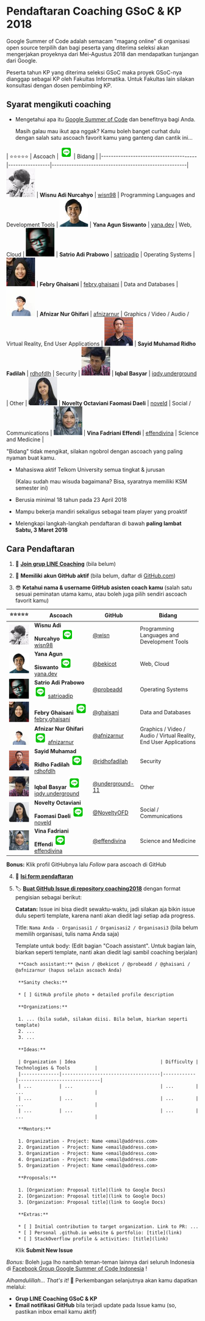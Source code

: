 # Pendaftaran Coaching GSoC & KP 2018

Google Summer of Code adalah semacam "magang online" di organisasi open source terpilih dan bagi peserta yang diterima seleksi akan mengerjakan proyeknya dari Mei-Agustus 2018 dan mendapatkan tunjangan dari Google.

Peserta tahun KP yang diterima seleksi GSoC maka proyek GSoC-nya dianggap sebagai KP oleh Fakultas Informatika. Untuk Fakultas lain silakan konsultasi dengan dosen pembimbing KP.

## Syarat mengikuti coaching

* Mengetahui apa itu [Google Summer of Code](/) dan benefitnya bagi Anda.

  Masih galau mau ikut apa nggak? Kamu boleh banget curhat dulu dengan salah satu ascoach favorit kamu yang ganteng dan cantik ini...
  
| ⭐⭐⭐⭐⭐                       | Ascoach            | ![LINE](icons8-line-32.png) | Bidang                                                | 
|---------------------------------------|-----------------|-------------------------------------------------------|
![ascoach](telkomuniversity-2018/wisn75.jpg) | **Wisnu Adi Nurcahyo** | [wisn98](https://line.me/ti/p/wisn98) | Programming Languages and Development Tools |
![ascoach](telkomuniversity-2018/bekicot75.jpg) | **Yana Agun Siswanto** | [yana.dev](https://line.me/ti/p/yana.dev) | Web, Cloud |
![ascoach](telkomuniversity-2018/probeadd75.jpg) | **Satrio Adi Prabowo** | [satrioadip](https://line.me/ti/p/satrioadip) | Operating Systems |
![ascoach](telkomuniversity-2018/ghaisani75.jpg) | **Febry Ghaisani** | [febry.ghaisani](https://line.me/ti/p/febry.ghaisani) | Data and Databases |
![ascoach](telkomuniversity-2018/afnizarnur75.jpg) | **Afnizar Nur Ghifari** | [afnizarnur](https://line.me/ti/p/afnizarnur) | Graphics / Video / Audio / Virtual Reality, End User Applications |
![ascoach](telkomuniversity-2018/ridhofadilah75.jpg) | **Sayid Muhamad Ridho Fadilah** | [rdhofdlh](https://line.me/ti/p/rdhofdlh) | Security |
![ascoach](telkomuniversity-2018/underground-1175.jpg) | **Iqbal Basyar** | [iqdy.underground](https://line.me/ti/p/iqdy.underground) | Other |
![ascoach](telkomuniversity-2018/NoveltyOFD75.jpg) | **Novelty Octaviani Faomasi Daeli** | [noveld](https://line.me/ti/p/noveld) | Social / Communications |
![ascoach](telkomuniversity-2018/effendivina75.jpg) | **Vina Fadriani Effendi** | [effendivina](https://line.me/ti/p/effendivina) | Science and Medicine |
  
   "Bidang" tidak mengikat, silakan ngobrol dengan ascoach yang paling nyaman buat kamu.
   
* Mahasiswa aktif Telkom University semua tingkat & jurusan

  (Kalau sudah mau wisuda bagaimana? Bisa, syaratnya memiliki KSM semester ini)

* Berusia minimal 18 tahun pada 23 April 2018
* Mampu bekerja mandiri sekaligus sebagai team player yang proaktif
* Melengkapi langkah-langkah pendaftaran di bawah **paling lambat Sabtu, 3 Maret 2018**

## Cara Pendaftaran

1. 💬 **[Join grup LINE Coaching](https://line.me/ti/g/-t_sKxNHNu)** (bila belum)
     
2. 🧐 **Memiliki akun GitHub aktif** (bila belum, daftar di [GitHub.com](https://github.com))

3. 😎 **Ketahui nama & username GitHub asisten coach kamu** (salah satu sesuai peminatan utama kamu, atau boleh juga pilih sendiri ascoach favorit kamu)

| ⭐⭐⭐⭐⭐                            | Ascoach            | GitHub                                | Bidang                                                | 
|---------------------------------------|-----------------|---------------------------------------|-------------------------------------------------------|
![ascoach](telkomuniversity-2018/wisn75.jpg) | **Wisnu Adi Nurcahyo** ![LINE](icons8-line-32.png) [wisn98](https://line.me/ti/p/wisn98) | [@wisn](https://github.com/wisn) | Programming Languages and Development Tools |
![ascoach](telkomuniversity-2018/bekicot75.jpg) | **Yana Agun Siswanto** ![LINE](icons8-line-32.png) [yana.dev](https://line.me/ti/p/yana.dev)  | [@bekicot](https://github.com/bekicot) | Web, Cloud |
![ascoach](telkomuniversity-2018/probeadd75.jpg) | **Satrio Adi Prabowo**  ![LINE](icons8-line-32.png) [satrioadip](https://line.me/ti/p/satrioadip) | [@probeadd](https://github.com/probeadd) | Operating Systems |
![ascoach](telkomuniversity-2018/ghaisani75.jpg) | **Febry Ghaisani** ![LINE](icons8-line-32.png) [febry.ghaisani](https://line.me/ti/p/febry.ghaisani) | [@ghaisani](https://github.com/ghaisani) | Data and Databases |
![ascoach](telkomuniversity-2018/afnizarnur75.jpg) | **Afnizar Nur Ghifari** ![LINE](icons8-line-32.png) [afnizarnur](https://line.me/ti/p/afnizarnur) | [@afnizarnur](https://github.com/afnizarnur) | Graphics / Video / Audio / Virtual Reality, End User Applications |
![ascoach](telkomuniversity-2018/ridhofadilah75.jpg) | **Sayid Muhamad Ridho Fadilah** ![LINE](icons8-line-32.png) [rdhofdlh](https://line.me/ti/p/rdhofdlh) | [@ridhofadilah](https://github.com/ridhofadilah) | Security |
![ascoach](telkomuniversity-2018/underground-1175.jpg) | **Iqbal Basyar** ![LINE](icons8-line-32.png) [iqdy.underground](https://line.me/ti/p/iqdy.underground) | [@underground-11](https://github.com/underground-11) | Other |
![ascoach](telkomuniversity-2018/NoveltyOFD75.jpg) | **Novelty Octaviani Faomasi Daeli** ![LINE](icons8-line-32.png) [noveld](https://line.me/ti/p/noveld) | [@NoveltyOFD](https://github.com/NoveltyOFD) | Social / Communications |
![ascoach](telkomuniversity-2018/effendivina75.jpg) | **Vina Fadriani Effendi** ![LINE](icons8-line-32.png) [effendivina](https://line.me/ti/p/effendivina) | [@effendivina](https://github.com/effendivina) | Science and Medicine |
   
   **Bonus:** Klik profil GitHubnya lalu _Follow_ para ascoach di GitHub

4. 📜 **[Isi form pendaftaran](https://goo.gl/forms/6FZJHMid74SEmWi93)**

5. 🏷 **[Buat GitHub Issue di repository coaching2018](https://github.com/gsocindonesia/coaching2018/issues/new)** dengan format pengisian sebagai berikut:

   **Catatan:** Issue ini bisa diedit sewaktu-waktu, jadi silakan aja bikin issue dulu seperti template, karena nanti akan diedit lagi setiap ada progress.

   Title: `Nama Anda - Organisasi1 / Organisasi2 / Organisasi3` (bila belum memilih organisasi, tulis nama Anda saja)
   
   Template untuk body: (Edit bagian "Coach assistant". Untuk bagian lain, biarkan seperti template, nanti akan diedit lagi sambil coaching berjalan)
   
        **Coach assistant:** @wisn / @bekicot / @probeadd / @ghaisani / @afnizarnur (hapus selain ascoach Anda)

        **Sanity checks:**

        * [ ] GitHub profile photo + detailed profile description

        **Organizations:**

        1. ... (bila sudah, silakan diisi. Bila belum, biarkan seperti template)
        2. ...
        3. ...

        **Ideas:**

        | Organization | Idea                               | Difficulty | Technologies & Tools         |
        |--------------|------------------------------------|------------|------------------------------|
        | ...          | ...                                | ...        | ...                          |
        | ...          | ...                                | ...        | ...                          |
        | ...          | ...                                | ...        | ...                          |

        **Mentors:**

        1. Organization - Project: Name <email@address.com>
        2. Organization - Project: Name <email@address.com>
        3. Organization - Project: Name <email@address.com>
        4. Organization - Project: Name <email@address.com>
        5. Organization - Project: Name <email@address.com>

        **Proposals:**

        1. [Organization: Proposal title](link to Google Docs)
        2. [Organization: Proposal title](link to Google Docs)
        3. [Organization: Proposal title](link to Google Docs)

        **Extras:**

        * [ ] Initial contribution to target organization. Link to PR: ...
        * [ ] Personal .github.io website & portfolio: [title](link)
        * [ ] StackOverflow profile & activities: [title](link)

   Klik **Submit New Issue**

_Bonus:_ Boleh juga lho nambah teman-teman lainnya dari seluruh Indonesia di [Facebook Group Google Summer of Code Indonesia](https://www.facebook.com/groups/gsoc.indonesia) !

_Alhamdulillah... That's it!_ 🎉 Perkembangan selanjutnya akan kamu dapatkan melalui:

* **Grup LINE Coaching GSoC & KP**
* **Email notifikasi GitHub** bila terjadi update pada Issue kamu (so, pastikan inbox email kamu aktif)
